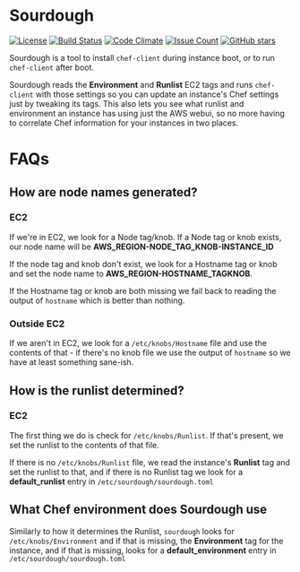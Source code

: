 # Sourdough

[![License](https://img.shields.io/badge/License-Apache%202.0-blue.svg)](https://opensource.org/licenses/Apache-2.0)
[![Build Status](https://travis-ci.org/unixorn/sourdough.svg?branch=master)](https://travis-ci.org/unixorn/sourdough)
[![Code Climate](https://codeclimate.com/github/unixorn/sourdough/badges/gpa.svg)](https://codeclimate.com/github/unixorn/sourdough)
[![Issue Count](https://codeclimate.com/github/unixorn/sourdough/badges/issue_count.svg)](https://codeclimate.com/github/unixorn/sourdough)
[![GitHub stars](https://img.shields.io/github/stars/unixorn/sourdough.svg)](https://github.com/unixorn/git-extra-commands/stargazers)

Sourdough is a tool to install `chef-client` during instance boot, or to run `chef-client` after boot.

Sourdough reads the **Environment** and **Runlist** EC2 tags and runs `chef-client` with those settings so you can update an instance's Chef settings just by tweaking its tags. This also lets you see what runlist and environment an instance has using just the AWS webui, so no more having to correlate Chef information for your instances in two places.

# FAQs

## How are node names generated?

### EC2

If we're in EC2, we look for a Node tag/knob. If a Node tag or knob exists, our node name will be **AWS_REGION-NODE_TAG_KNOB-INSTANCE_ID**

If the node tag and knob don't exist, we look for a Hostname tag or knob and set the node name to **AWS_REGION-HOSTNAME_TAGKNOB**.

If the Hostname tag or knob are both missing we fail back to reading the output of `hostname` which is better than nothing.

### Outside EC2

If we aren't in EC2, we look for a `/etc/knobs/Hostname` file and use the
contents of that - if there's no knob file we use the output of
`hostname` so we have at least something sane-ish.

## How is the runlist determined?

### EC2

The first thing we do is check for `/etc/knobs/Runlist`. If that's present, we set the runlist to the contents of that file.

If there is no `/etc/knobs/Runlist` file, we read the instance's **Runlist** tag and set the runlist to that, and if there is no Runlist tag we look for a **default_runlist** entry in `/etc/sourdough/sourdough.toml`

## What Chef environment does Sourdough use

Similarly to how it determines the Runlist, `sourdough` looks for `/etc/knobs/Environment` and if that is missing, the **Environment** tag for the instance, and if that is missing, looks for a **default_environment** entry in `/etc/sourdough/sourdough.toml`
